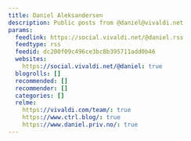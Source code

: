 ```yaml
---
title: Daniel Aleksandersen
description: Public posts from @daniel@vivaldi.net
params:
  feedlink: https://social.vivaldi.net/@daniel.rss
  feedtype: rss
  feedid: dc200f09c496ce3bc8b395711add0b46
  websites:
    https://social.vivaldi.net/@daniel: true
  blogrolls: []
  recommended: []
  recommender: []
  categories: []
  relme:
    https://vivaldi.com/team/: true
    https://www.ctrl.blog/: true
    https://www.daniel.priv.no/: true
---
```

